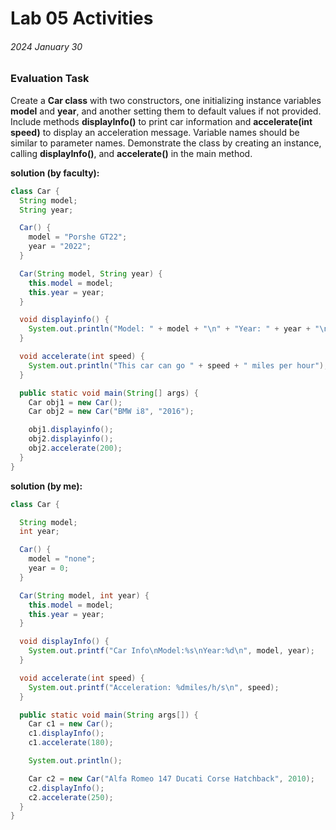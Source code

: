 # Lab 05 Activities
###### 2024 January 30

### Evaluation Task
Create a **Car class** with two constructors, one initializing instance variables **model** and **year**, and another setting them to default values if not provided. Include methods **displayInfo()** to print car information and **accelerate(int speed)** to display an acceleration message. Variable names should be similar to parameter names. Demonstrate the class by creating an instance, calling **displayInfo()**, and **accelerate()** in the main method.


**solution (by faculty):**
```java
class Car {
  String model;
  String year;

  Car() {
    model = "Porshe GT22";
    year = "2022";
  }

  Car(String model, String year) {
    this.model = model;
    this.year = year;
  }

  void displayinfo() {
    System.out.println("Model: " + model + "\n" + "Year: " + year + "\n");
  }

  void accelerate(int speed) {
    System.out.println("This car can go " + speed + " miles per hour");
  }

  public static void main(String[] args) {
    Car obj1 = new Car();
    Car obj2 = new Car("BMW i8", "2016");

    obj1.displayinfo();
    obj2.displayinfo();
    obj2.accelerate(200);
  }
}
```

**solution (by me):**
```java
class Car {

  String model;
  int year;

  Car() {
    model = "none";
    year = 0;
  }

  Car(String model, int year) {
    this.model = model;
    this.year = year;
  }

  void displayInfo() {
    System.out.printf("Car Info\nModel:%s\nYear:%d\n", model, year);
  }

  void accelerate(int speed) {
    System.out.printf("Acceleration: %dmiles/h/s\n", speed);
  }

  public static void main(String args[]) {
    Car c1 = new Car();
    c1.displayInfo();
    c1.accelerate(180);

    System.out.println();

    Car c2 = new Car("Alfa Romeo 147 Ducati Corse Hatchback", 2010);
    c2.displayInfo();
    c2.accelerate(250);
  }
}
```